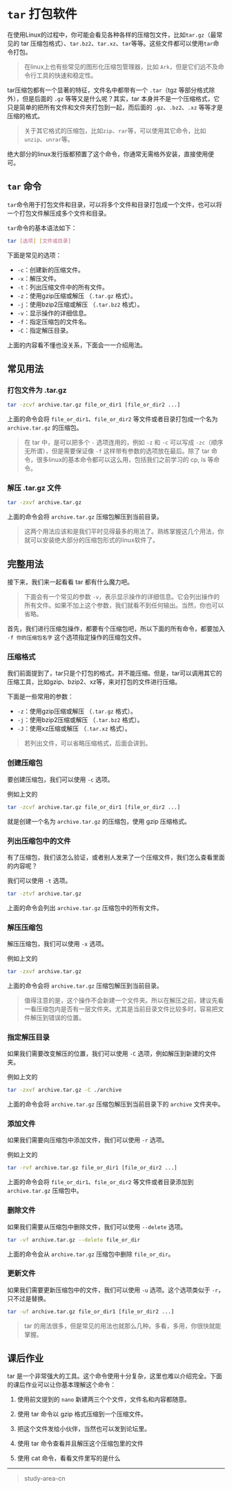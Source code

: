 # `tar` 打包软件

在使用Linux的过程中，你可能会看见各种各样的压缩包文件，比如`tar.gz`（最常见的 tar 压缩包格式）、`tar.bz2`、`tar.xz`、`tar`等等。这些文件都可以使用`tar`命令打包。

> 在linux上也有些常见的图形化压缩包管理器，比如 `Ark`，但是它们远不及命令行工具的快速和稳定性。

tar压缩包都有一个显著的特征，文件名中都带有一个 `.tar`（tgz 等部分格式除外），但是后面的 `.gz` 等等又是什么呢？其实，tar 本身并不是一个压缩格式，它只是简单的把所有文件和文件夹打包到一起，而后面的 `.gz`、`.bz2`、`.xz` 等等才是压缩的格式。

> 关于其它格式的压缩包，比如`zip`、`rar`等，可以使用其它命令，比如`unzip`、`unrar`等。

绝大部分的linux发行版都预置了这个命令，你通常无需格外安装，直接使用便可。

## `tar` 命令

`tar`命令用于打包文件和目录，可以将多个文件和目录打包成一个文件，也可以将一个打包文件解压成多个文件和目录。

`tar`命令的基本语法如下：

```bash
tar [选项] [文件或目录]
```

下面是常见的选项：

- `-c`：创建新的压缩文件。
- `-x`：解压文件。
- `-t`：列出压缩文件中的所有文件。
- `-z`：使用gzip压缩或解压 （`.tar.gz` 格式）。
- `-j`：使用bzip2压缩或解压 （`.tar.bz2` 格式）。
- `-v`：显示操作的详细信息。
- `-f`：指定压缩包的文件名。
- `-C`：指定解压目录。

上面的内容看不懂也没关系，下面会一一介绍用法。

## 常见用法

### 打包文件为 .tar.gz

```bash
tar -zcvf archive.tar.gz file_or_dir1 [file_or_dir2 ...]
```

上面的命令会将 `file_or_dir1`、`file_or_dir2` 等文件或者目录打包成一个名为 `archive.tar.gz` 的压缩包。

> 在 tar 中，是可以把多个 `-` 选项连用的，例如 `-z` 和 `-c` 可以写成 `-zc`（顺序无所谓），但是需要保证像 `-f` 这样带有参数的选项放在最后。除了 tar 命令，很多linux的基本命令都可以这么用，包括我们之前学习的 cp, ls 等命令。

### 解压 .tar.gz 文件

```bash
tar -zxvf archive.tar.gz
```

上面的命令会将 `archive.tar.gz` 压缩包解压到当前目录。

> 这两个用法应该和是我们平时见得最多的用法了。熟练掌握这几个用法，你就可以安装绝大部分的压缩包形式的linux软件了。

## 完整用法

接下来，我们来一起看看 tar 都有什么魔力吧。

> 下面会有一个常见的参数 `-v`，表示显示操作的详细信息。它会列出操作的所有文件。如果不加上这个参数，我们就看不到任何输出。当然，你也可以省略。

首先，我们进行压缩包操作，都要有个压缩包吧，所以下面的所有命令，都要加入 `-f 你的压缩包名字` 这个选项指定操作的压缩包文件。

### 压缩格式

我们前面提到了，tar只是个打包的格式，并不能压缩。但是，tar可以调用其它的压缩工具，比如gzip、bzip2、xz等，来对打包的文件进行压缩。

下面是一些常用的参数：

- `-z`：使用gzip压缩或解压 （`.tar.gz` 格式）。
- `-j`：使用bzip2压缩或解压 （`.tar.bz2` 格式）。
- `-J`：使用xz压缩或解压 （`.tar.xz` 格式）。

> 若列出文件，可以省略压缩格式，后面会讲到。

### 创建压缩包

要创建压缩包，我们可以使用 `-c` 选项。

例如上文的

```bash
tar -zcvf archive.tar.gz file_or_dir1 [file_or_dir2 ...]
```

就是创建一个名为 `archive.tar.gz` 的压缩包，使用 gzip 压缩格式。

### 列出压缩包中的文件

有了压缩包，我们该怎么验证，或者别人发来了一个压缩文件，我们怎么查看里面的内容呢？

我们可以使用 `-t` 选项。

```bash
tar -ztvf archive.tar.gz
```

上面的命令会列出 `archive.tar.gz` 压缩包中的所有文件。

### 解压压缩包

解压压缩包，我们可以使用 `-x` 选项。

例如上文的

```bash
tar -zxvf archive.tar.gz
```

上面的命令会将 `archive.tar.gz` 压缩包解压到当前目录。

> 值得注意的是，这个操作不会新建一个文件夹。所以在解压之前，建议先看一看压缩包内是否有一层文件夹。尤其是当前目录文件比较多时，容易把文件解压到错误的位置。

### 指定解压目录

如果我们需要改变解压的位置，我们可以使用 `-C` 选项，例如解压到新建的文件夹。

例如上文的

```bash
tar -zxvf archive.tar.gz -C ./archive
```

上面的命令会将 `archive.tar.gz` 压缩包解压到当前目录下的 `archive` 文件夹中。

### 添加文件
如果我们需要向压缩包中添加文件，我们可以使用 `-r` 选项。

例如上文的

```bash
tar -rvf archive.tar.gz file_or_dir1 [file_or_dir2 ...]
```

上面的命令会将 `file_or_dir1`、`file_or_dir2` 等文件或者目录添加到 `archive.tar.gz` 压缩包中。

### 删除文件

如果我们需要从压缩包中删除文件，我们可以使用 `--delete` 选项。

```bash
tar -vf archive.tar.gz --delete file_or_dir
```

上面的命令会从 `archive.tar.gz` 压缩包中删除 `file_or_dir`。

### 更新文件

如果我们需要更新压缩包中的文件，我们可以使用 `-u` 选项。这个选项类似于 `-r`，只不过是替换。

```bash
tar -uf archive.tar.gz file_or_dir1 [file_or_dir2 ...]
```

> tar 的用法很多，但是常见的用法也就那么几种。多看，多用，你很快就能掌握。

## 课后作业

tar 是一个非常强大的工具。这个命令使用十分复杂，这里也难以介绍完全。下面的课后作业可以让你基本理解这个命令：

1. 使用前文提到的 `nano` 新建两三个个文件，文件名和内容都随意。 

2. 使用 tar 命令以 gzip 格式压缩到一个压缩文件。

3. 把这个文件发给小伙伴，当然也可以发到论坛里。

4. 使用 tar 命令查看并且解压这个压缩包里的文件

5. 使用 cat 命令，看看文件里写的是什么

---

> study-area-cn
